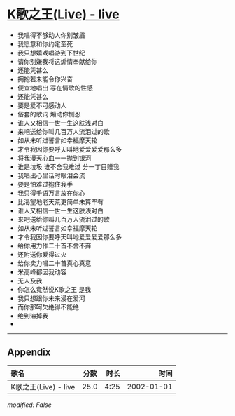 # [K歌之王(Live) - live](https://music.163.com/song?id=67244)

* 我唱得不够动人你别皱眉
* 我愿意和你约定至死
* 我只想嬉戏唱游到下世纪
* 请你别嫌我将这煽情奉献给你
* 还能凭甚么
* 拥抱若未能令你兴奋
* 便宜地唱出 写在情歌的性感
* 还能凭甚么
* 要是爱不可感动人
* 俗套的歌词 煽动你恻忍
* 谁人又相信一世一生这肤浅对白
* 来吧送给你叫几百万人流泪过的歌
* 如从未听过誓言如幸福摩天轮
* 才令我因你要呼天叫地爱爱爱爱那么多
* 将我漫天心血一一抛到银河
* 谁是垃圾 谁不舍我难过 分一丁目赠我
* 我唱出心里话时眼泪会流
* 要是怕难过抱住我手
* 我只得千语万言放在你心
* 比渴望地老天荒更简单未算罕有
* 谁人又相信一世一生这肤浅对白
* 来吧送给你叫几百万人流泪过的歌
* 如从未听过誓言如幸福摩天轮
* 才令我因你要呼天叫地爱爱爱爱那么多
* 给你用力作二十首不舍不弃
* 还附送你爱得过火
* 给你卖力唱二十首真心真意
* 米高峰都因我动容
* 无人及我
* 你怎么竟然说K歌之王 是我
* 我只想跟你未来浸在爱河
* 而你那呵欠绝得不能绝
* 绝到溶掉我
* 


---

## Appendix

|歌名|分数|时长|时间|
|:---|:---:|---:|---:|
|K歌之王(Live) - live|25.0|4:25|2002-01-01

*modified: False*